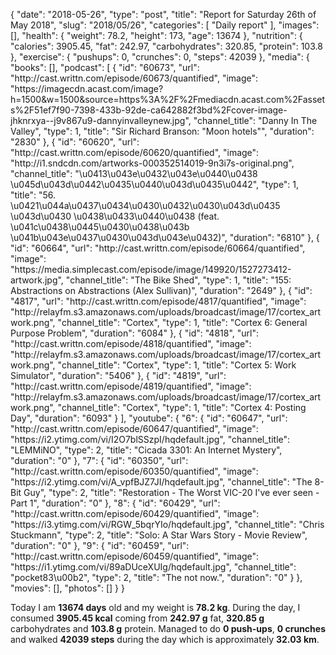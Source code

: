 {
    "date": "2018-05-26",
    "type": "post",
    "title": "Report for Saturday 26th of May 2018",
    "slug": "2018\/05\/26",
    "categories": [
        "Daily report"
    ],
    "images": [],
    "health": {
        "weight": 78.2,
        "height": 173,
        "age": 13674
    },
    "nutrition": {
        "calories": 3905.45,
        "fat": 242.97,
        "carbohydrates": 320.85,
        "protein": 103.8
    },
    "exercise": {
        "pushups": 0,
        "crunches": 0,
        "steps": 42039
    },
    "media": {
        "books": [],
        "podcast": [
            {
                "id": "60673",
                "url": "http:\/\/cast.writtn.com\/episode\/60673\/quantified",
                "image": "https:\/\/imagecdn.acast.com\/image?h=1500&w=1500&source=https%3A%2F%2Fmediacdn.acast.com%2Fassets%2F51ef7f90-7398-433b-92de-ca642882f3bd%2Fcover-image-jhknrxya--j9v867u9-dannyinvalleynew.jpg",
                "channel_title": "Danny In The Valley",
                "type": 1,
                "title": "Sir Richard Branson: \"Moon hotels\"",
                "duration": "2830"
            },
            {
                "id": "60620",
                "url": "http:\/\/cast.writtn.com\/episode\/60620\/quantified",
                "image": "http:\/\/i1.sndcdn.com\/artworks-000352514019-9n3i7s-original.png",
                "channel_title": "\u0413\u043e\u0432\u043e\u0440\u0438 \u045d\u043d\u0442\u0435\u0440\u043d\u0435\u0442",
                "type": 1,
                "title": "56. \u0421\u044a\u0437\u0434\u0430\u0432\u0430\u043d\u0435 \u043d\u0430 \u0438\u0433\u0440\u0438 (feat. \u041c\u0438\u0445\u0430\u0438\u043b \u041b\u043e\u0437\u0430\u043d\u043e\u0432)",
                "duration": "6810"
            },
            {
                "id": "60664",
                "url": "http:\/\/cast.writtn.com\/episode\/60664\/quantified",
                "image": "https:\/\/media.simplecast.com\/episode\/image\/149920\/1527273412-artwork.jpg",
                "channel_title": "The Bike Shed",
                "type": 1,
                "title": "155: Abstractions on Abstractions (Alex Sullivan)",
                "duration": "2649"
            },
            {
                "id": "4817",
                "url": "http:\/\/cast.writtn.com\/episode\/4817\/quantified",
                "image": "http:\/\/relayfm.s3.amazonaws.com\/uploads\/broadcast\/image\/17\/cortex_artwork.png",
                "channel_title": "Cortex",
                "type": 1,
                "title": "Cortex 6: General Purpose Problem",
                "duration": "6084"
            },
            {
                "id": "4818",
                "url": "http:\/\/cast.writtn.com\/episode\/4818\/quantified",
                "image": "http:\/\/relayfm.s3.amazonaws.com\/uploads\/broadcast\/image\/17\/cortex_artwork.png",
                "channel_title": "Cortex",
                "type": 1,
                "title": "Cortex 5: Work Simulator",
                "duration": "5406"
            },
            {
                "id": "4819",
                "url": "http:\/\/cast.writtn.com\/episode\/4819\/quantified",
                "image": "http:\/\/relayfm.s3.amazonaws.com\/uploads\/broadcast\/image\/17\/cortex_artwork.png",
                "channel_title": "Cortex",
                "type": 1,
                "title": "Cortex 4: Posting Day",
                "duration": "6093"
            }
        ],
        "youtube": {
            "6": {
                "id": "60647",
                "url": "http:\/\/cast.writtn.com\/episode\/60647\/quantified",
                "image": "https:\/\/i2.ytimg.com\/vi\/I2O7blSSzpI\/hqdefault.jpg",
                "channel_title": "LEMMiNO",
                "type": 2,
                "title": "Cicada 3301: An Internet Mystery",
                "duration": "0"
            },
            "7": {
                "id": "60350",
                "url": "http:\/\/cast.writtn.com\/episode\/60350\/quantified",
                "image": "https:\/\/i2.ytimg.com\/vi\/A_vpfBJZ7JI\/hqdefault.jpg",
                "channel_title": "The 8-Bit Guy",
                "type": 2,
                "title": "Restoration - The Worst VIC-20 I've ever seen - Part 1",
                "duration": "0"
            },
            "8": {
                "id": "60429",
                "url": "http:\/\/cast.writtn.com\/episode\/60429\/quantified",
                "image": "https:\/\/i3.ytimg.com\/vi\/RGW_5bqrYIo\/hqdefault.jpg",
                "channel_title": "Chris Stuckmann",
                "type": 2,
                "title": "Solo: A Star Wars Story - Movie Review",
                "duration": "0"
            },
            "9": {
                "id": "60459",
                "url": "http:\/\/cast.writtn.com\/episode\/60459\/quantified",
                "image": "https:\/\/i1.ytimg.com\/vi\/89aDUceXUIg\/hqdefault.jpg",
                "channel_title": "pocket83\u00b2",
                "type": 2,
                "title": "The not now.",
                "duration": "0"
            }
        },
        "movies": [],
        "photos": []
    }
}

Today I am <strong>13674 days</strong> old and my weight is <strong>78.2 kg</strong>. During the day, I consumed <strong>3905.45 kcal</strong> coming from <strong>242.97 g</strong> fat, <strong>320.85 g</strong> carbohydrates and <strong>103.8 g</strong> protein. Managed to do <strong>0 push-ups</strong>, <strong>0 crunches</strong> and walked <strong>42039 steps</strong> during the day which is approximately <strong>32.03 km</strong>.